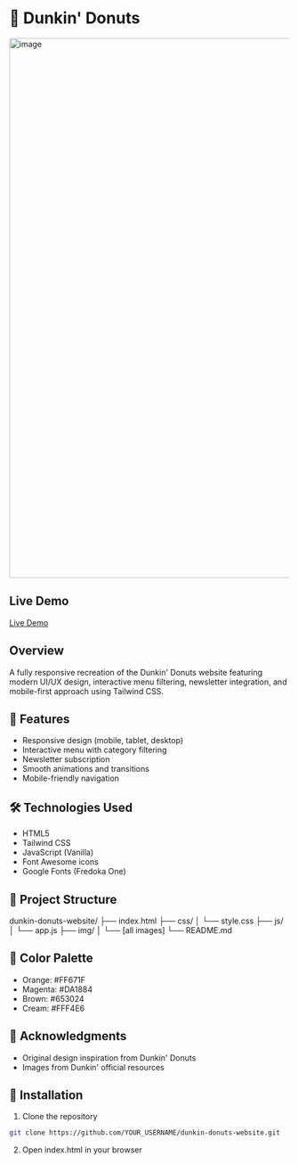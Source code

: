 # 🍩 Dunkin' Donuts

<img width="1919" height="969" alt="image" src="https://github.com/user-attachments/assets/cd0b59e1-d2be-4eee-977c-8597f18ecdb6" />

## Live Demo
[Live Demo](https://mosjdeed.github.io/dunkin-donuts-website/)


## Overview

A fully responsive recreation of the Dunkin' Donuts website featuring modern UI/UX design, interactive menu filtering, newsletter integration, and mobile-first approach using Tailwind CSS.

## 🚀 Features

- Responsive design (mobile, tablet, desktop)
- Interactive menu with category filtering
- Newsletter subscription
- Smooth animations and transitions
- Mobile-friendly navigation

## 🛠️ Technologies Used

- HTML5
- Tailwind CSS
- JavaScript (Vanilla)
- Font Awesome icons
- Google Fonts (Fredoka One)


## 📁 Project Structure

dunkin-donuts-website/
├── index.html
├── css/
│   └── style.css
├── js/
│   └── app.js
├── img/
│   └── [all images]
└── README.md

## 🎨 Color Palette
- Orange: #FF671F
- Magenta: #DA1884
- Brown: #653024
- Cream: #FFF4E6

## 🤝 Acknowledgments
- Original design inspiration from Dunkin' Donuts
- Images from Dunkin' official resources

## 🔧 Installation

1. Clone the repository
```bash
git clone https://github.com/YOUR_USERNAME/dunkin-donuts-website.git
```
2. Open index.html in your browser
